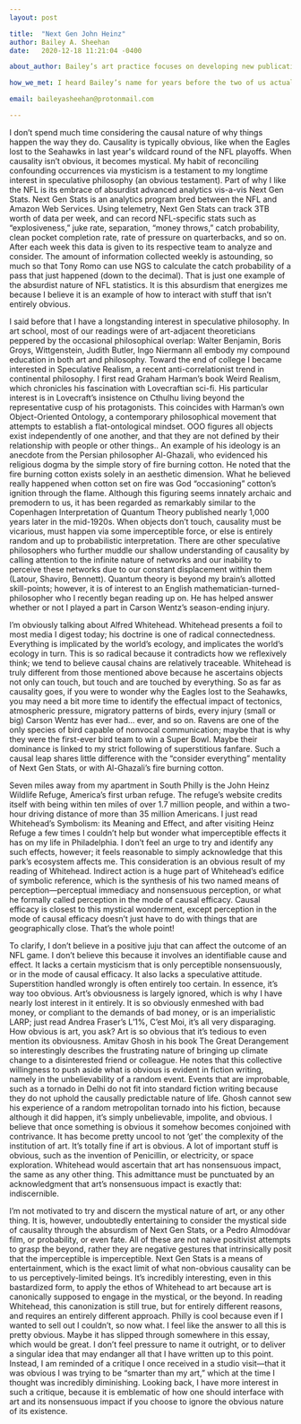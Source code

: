 ```yaml
---
layout: post

title:  "Next Gen John Heinz"
author: Bailey A. Sheehan
date:   2020-12-18 11:21:04 -0400

about_author: Bailey’s art practice focuses on developing new publications that inhabit a speculative voice and address what he has termed as “responsible digital dispersion.” Art criticism, and cultural commentary are foremost productive. They do not represent art, or culture so much as they participate in these processes and help constitute them— the contemporary writer must behave accordingly.

how_we_met: I heard Bailey’s name for years before the two of us actually met, through Rahul. Over the summer I learned what a good cook Bailey is when I went over to Bailey and Rahul’s house for a few dinners, one with memorable biscuits and gravy. There were a few good weeks in there when we all watched Drag Race together. Bailey’s a Drag Race aficionado.

email: baileyasheehan@protonmail.com

---
```


I don’t spend much time considering the causal nature of why things happen the way they do. Causality is typically obvious, like when the Eagles lost to the Seahawks in last year's wildcard round of the NFL playoffs. When causality isn’t obvious, it becomes mystical. My habit of reconciling confounding occurrences via mysticism is a testament to my longtime interest in speculative philosophy (an obvious testament). Part of why I like the NFL is its embrace of absurdist advanced analytics vis-a-vis Next Gen Stats. Next Gen Stats is an analytics program bred between the NFL and Amazon Web Services. Using telemetry, Next Gen Stats can track 3TB worth of data per week, and can record NFL-specific stats such as “explosiveness,” juke rate, separation, “money throws,” catch probability, clean pocket completion rate, rate of pressure on quarterbacks, and so on. After each week this data is given to its respective team to analyze and consider. The amount of information collected weekly is astounding, so much so that Tony Romo can use NGS to calculate the catch probability of a pass that just happened (down to the decimal). That is just one example of the absurdist nature of NFL statistics. It is this absurdism that energizes me because I believe it is an example of how to interact with stuff that isn’t entirely obvious.
 
I said before that I have a longstanding interest in speculative philosophy. In art school, most of our readings were of art-adjacent theoreticians peppered by the occasional philosophical overlap: Walter Benjamin, Boris Groys, Wittgenstein, Judith Butler, Ingo Niermann all embody my compound education in both art and philosophy. Toward the end of college I became interested in Speculative Realism, a recent anti-correlationist trend in continental philosophy. I first read Graham Harman’s book Weird Realism, which chronicles his fascination with Lovecraftian sci-fi. His particular interest is in Lovecraft’s insistence on Cthulhu living beyond the representative cusp of his protagonists. This coincides with Harman’s own Object-Oriented Ontology, a contemporary philosophical movement that attempts to establish a flat-ontological mindset. OOO figures all objects exist independently of one another, and that they are not defined by their relationship with people or other things.. An example of his ideology is an anecdote from the Persian philosopher Al-Ghazali, who evidenced his religious dogma by the simple story of fire burning cotton. He noted that the fire burning cotton exists solely in an aesthetic dimension. What he believed really happened when cotton set on fire was God “occasioning” cotton’s ignition through the flame. Although this figuring seems innately archaic and premodern to us, it has been regarded as remarkably similar to the Copenhagen Interpretation of Quantum Theory published nearly 1,000 years later in the mid-1920s. When objects don’t touch, causality must be vicarious, must happen via some imperceptible force, or else is entirely random and up to probabilistic interpretation. There are other speculative philosophers who further muddle our shallow understanding of causality by calling attention to the infinite nature of networks and our inability to perceive these networks due to our constant displacement within them (Latour, Shaviro, Bennett). Quantum theory is beyond my brain’s allotted skill-points; however, it is of interest to an English mathematician-turned-philosopher who I recently began reading up on. He has helped answer whether or not I played a part in Carson Wentz’s season-ending injury.

I’m obviously talking about Alfred Whitehead. Whitehead presents a foil to most media I digest today; his doctrine is one of radical connectedness. Everything is implicated by the world’s ecology, and implicates the world’s ecology in turn. This is so radical because it contradicts how we reflexively think; we tend to believe causal chains are relatively traceable. Whitehead is truly different from those mentioned above because he ascertains objects not only can touch, but touch and are touched by everything. So as far as causality goes, if you were to wonder why the Eagles lost to the Seahawks, you may need a bit more time to identify the effectual impact of tectonics, atmospheric pressure, migratory patterns of birds, every injury (small or big) Carson Wentz has ever had… ever, and so on. Ravens are one of the only species of bird capable of nonvocal communication; maybe that is why they were the first-ever bird team to win a Super Bowl. Maybe their dominance is linked to my strict following of superstitious fanfare. Such a causal leap shares little difference with the “consider everything” mentality of Next Gen Stats, or with Al-Ghazali’s fire burning cotton. 

Seven miles away from my apartment in South Philly is the John Heinz Wildlife Refuge, America’s first urban refuge. The refuge’s website credits itself with being within ten miles of over 1.7 million people, and within a two-hour driving distance of more than 35 million Americans. I just read Whitehead’s Symbolism: its Meaning and Effect, and after visiting Heinz Refuge a few times I couldn’t help but wonder what imperceptible effects it has on my life in Philadelphia. I don’t feel an urge to try and identify any such effects, however; it feels reasonable to simply acknowledge that this park’s ecosystem affects me. This consideration is an obvious result of my reading of Whitehead. Indirect action is a huge part of Whitehead’s edifice of symbolic reference, which is the synthesis of his two named means of perception—perceptual immediacy and nonsensuous perception, or what he formally called perception in the mode of causal efficacy. Causal efficacy is closest to this mystical wonderment, except perception in the mode of causal efficacy doesn’t just have to do with things that are geographically close. That’s the whole point!  

To clarify, I don’t believe in a positive juju that can affect the outcome of an NFL game. I don’t believe this because it involves an identifiable cause and effect. It lacks a certain mysticism that is only perceptible nonsensuously, or in the mode of causal efficacy. It also lacks a speculative attitude. Superstition handled wrongly is often entirely too certain. In essence, it’s way too obvious. Art’s obviousness is largely ignored, which is why I have nearly lost interest in it entirely. It is so obviously enmeshed with bad money, or compliant to the demands of bad money, or is an imperialistic LARP; just read Andrea Fraser’s L’1%, C’est Moi, it’s all very disparaging. How obvious is art, you ask? Art is so obvious that it’s tedious to even mention its obviousness. Amitav Ghosh in his book The Great Derangement so interestingly describes the frustrating nature of bringing up climate change to a disinterested friend or colleague. He notes that this collective willingness to push aside what is obvious is evident in fiction writing, namely in the unbelievability of a random event. Events that are improbable, such as a tornado in Delhi do not fit into standard fiction writing because they do not uphold the causally predictable nature of life. Ghosh cannot sew his experience of a random metropolitan tornado into his fiction, because although it did happen, it’s simply unbelievable, impolite, and obvious. I believe that once something is obvious it somehow becomes conjoined with contrivance. It has become pretty uncool to not ‘get’ the complexity of the institution of art. It’s totally fine if art is obvious. A lot of important stuff is obvious, such as the invention of Penicillin, or electricity, or space exploration. Whitehead would ascertain that art has nonsensuous impact, the same as any other thing. This admittance must be punctuated by an acknowledgment that art’s nonsensuous impact is exactly that: indiscernible. 

I’m not motivated to try and discern the mystical nature of art, or any other thing. It is, however, undoubtedly entertaining to consider the mystical side of causality through the absurdism of Next Gen Stats, or a Pedro Almodóvar film, or probability, or even fate. All of these are not naive positivist attempts to grasp the beyond, rather they are negative gestures that intrinsically posit that the imperceptible is imperceptible. Next Gen Stats is a means of entertainment, which is the exact limit of what non-obvious causality can be to us perceptively-limited beings. It’s incredibly interesting, even in this bastardized form, to apply the ethos of Whitehead to art because art is canonically supposed to engage in the mystical, or the beyond. In reading Whitehead, this canonization is still true, but for entirely different reasons, and requires an entirely different approach. Philly is cool because even if I wanted to sell out I couldn’t, so now what. I feel like the answer to all this is pretty obvious. Maybe it has slipped through somewhere in this essay, which would be great. I don’t feel pressure to name it outright, or to deliver a singular idea that may endanger all that I have written up to this point. Instead, I am reminded of a critique I once received in a studio visit—that it was obvious I was trying to be “smarter than my art,” which at the time I thought was incredibly diminishing. Looking back, I have more interest in such a critique, because it is emblematic of how one should interface with art and its nonsensuous impact if you choose to ignore the obvious nature of its existence.  